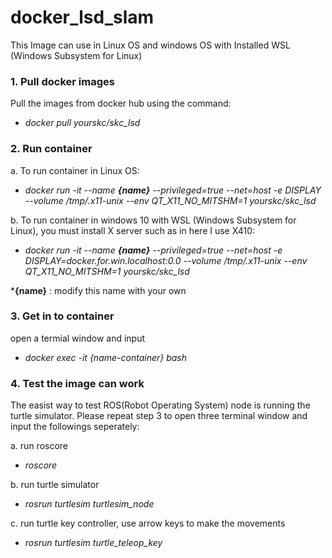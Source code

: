 # docker_lsd_slam

This Image can use in Linux OS and windows OS with Installed WSL (Windows Subsystem for Linux) 

### 1.   Pull docker images 

   Pull the images from docker hub using the command:

   - *docker pull yourskc/skc_lsd*

### 2.   Run container

   a. To run container in Linux OS:

   - *docker run -it --name **{name}** --privileged=true --net=host -e DISPLAY --volume /tmp/.x11-unix --env QT_X11_NO_MITSHM=1  yourskc/skc_lsd*
    
   b. To run container in windows 10 with WSL (Windows Subsystem for Linux), you must install X server such as in here I use X410:
  
   - *docker run -it --name **{name}** --privileged=true --net=host -e DISPLAY=docker.for.win.localhost:0.0 --volume /tmp/.x11-unix --env QT_X11_NO_MITSHM=1 yourskc/skc_lsd*
  
***{name}** : modify this name with your own

### 3.   Get in to container

   open a termial window and input
   
   - *docker exec -it {name-container} bash*

### 4.   Test the image can work

   The easist way to test ROS(Robot Operating System) node is running the turtle simulator. Please repeat step 3 to open three terminal window and input the followings seperately:
  
  a. run roscore

   - *roscore*

  b. run turtle simulator

   - *rosrun turtlesim turtlesim_node*

  c. run turtle key controller, use arrow keys to make the movements

   - *rosrun turtlesim turtle_teleop_key*


